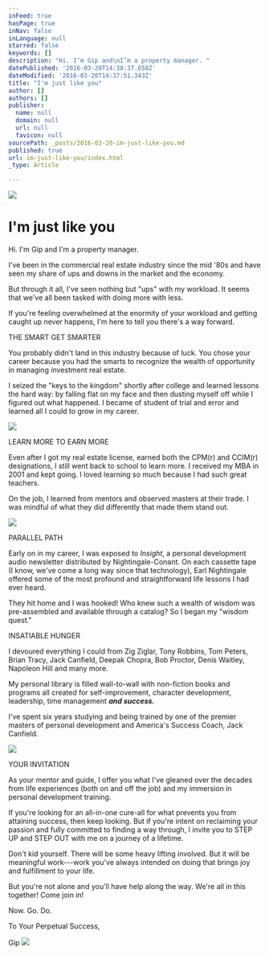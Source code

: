 ```yaml
---
inFeed: true
hasPage: true
inNav: false
inLanguage: null
starred: false
keywords: []
description: "Hi. I’m Gip and\nI’m a property manager. "
datePublished: '2016-03-20T14:38:37.658Z'
dateModified: '2016-03-20T14:37:51.343Z'
title: "I'm just like you"
author: []
authors: []
publisher:
  name: null
  domain: null
  url: null
  favicon: null
sourcePath: _posts/2016-03-20-im-just-like-you.md
published: true
url: im-just-like-you/index.html
_type: Article

---
```

![](https://the-grid-user-content.s3-us-west-2.amazonaws.com/ba24b5d6-7041-496a-9674-dfe3f34d43da.jpg)

# I'm just like you

Hi. I'm Gip and
I'm a property manager. 

I've been in the
commercial real estate industry since the mid '80s and have seen my share of
ups and downs in the market and the economy.

But through it
all, I've seen nothing but "ups" with my workload. It seems that we've all been
tasked with doing more with less.

If you're feeling
overwhelmed at the enormity of your workload and getting caught up never
happens, I'm here to tell you there's a way forward.

THE
SMART GET SMARTER

You probably
didn't land in this industry because of luck. You chose your career because you
had the smarts to recognize the wealth of opportunity in managing investment
real estate.

I seized the
"keys to the kingdom" shortly after college and learned lessons the hard way:
by falling flat on my face and then dusting myself off while I figured out what
happened. I became of student of trial and error and learned all I could to
grow in my career.

![](https://the-grid-user-content.s3-us-west-2.amazonaws.com/627e6bb5-6726-47da-b97e-019aa10c4c56.jpg)

LEARN MORE TO EARN MORE

Even after I got
my real estate license, earned both the CPM(r) and CCIM(r) designations, I still
went back to school to learn more. I received my MBA in 2001 and kept going. I
loved learning so much because I had such great teachers.

On the job, I
learned from mentors and observed masters at their trade. I was mindful of what
they did differently that made them stand out.

![](https://the-grid-user-content.s3-us-west-2.amazonaws.com/aea03237-d686-49ca-8261-53cf3e500de5.jpg)

PARALLEL
PATH

Early on in my
career, I was exposed to _Insight_, a
personal development audio newsletter distributed by Nightingale-Conant. On
each cassette tape (I know, we've come a long way since that technology), Earl
Nightingale offered some of the most profound and straightforward life lessons
I had ever heard.

They hit home and
I was hooked! Who knew such a wealth of wisdom was pre-assembled and available
through a catalog? So I began my "wisdom quest."

INSATIABLE
HUNGER

I devoured
everything I could from Zig Ziglar, Tony Robbins, Tom Peters, Brian Tracy, Jack
Canfield, Deepak Chopra, Bob Proctor, Denis Waitley, Napoleon Hill and many
more.

My personal
library is filled wall-to-wall with non-fiction books and programs all created
for self-improvement, character development, leadership, time management **_and
success._**

I've spent six
years studying and being trained by one of the premier masters of personal
development and America's Success Coach, Jack Canfield.

![](https://the-grid-user-content.s3-us-west-2.amazonaws.com/b7c77659-06a9-4fed-84fb-9eec4cbc3d42.png)

YOUR
INVITATION

As your mentor
and guide, I offer you what I've gleaned over the decades from life experiences
(both on and off the job) and my immersion in personal development training.

If you're looking
for an all-in-one cure-all for what prevents you from attaining success, then
keep looking. But if you're intent on reclaiming your passion and fully
committed to finding a way through, I invite you to STEP UP and STEP OUT with
me on a journey of a lifetime.

Don't kid
yourself. There will be some heavy lifting involved. But it will be meaningful
work---work you've always intended on doing that brings joy and fulfillment to
your life.

But you're not
alone and you'll have help along the way. We're all in this together! Come join
in!

Now. Go. Do.

To Your Perpetual
Success,

Gip
![](https://the-grid-user-content.s3-us-west-2.amazonaws.com/8c154910-5cd7-4ec4-a047-e6c47e066560.jpg)